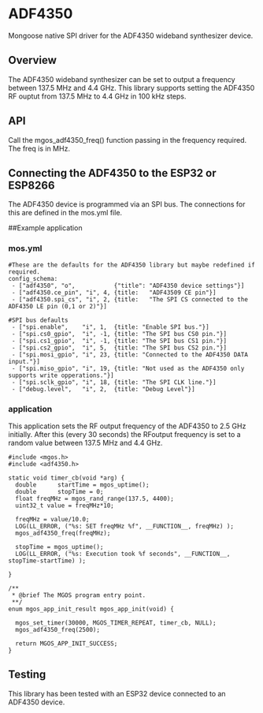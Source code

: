 # ADF4350
Mongoose native SPI driver for the ADF4350 wideband synthesizer device.

## Overview

The ADF4350 wideband synthesizer can be set to output a frequency between 137.5 MHz 
and 4.4 GHz. This library supports setting the ADF4350 RF ouptut from 137.5 MHz to 
4.4 GHz in 100 kHz steps.

## API

Call the mgos_adf4350_freq() function passing in the frequency required. 
The freq is in MHz.

## Connecting the ADF4350 to the ESP32 or ESP8266

The ADF4350 device is programmed via an SPI bus. The connections for this are 
defined in the mos.yml file.

##Example application

### mos.yml

```
#These are the defaults for the ADF4350 library but maybe redefined if required.
config_schema:
 - ["adf4350", "o",           {"title": "ADF4350 device settings"}]
 - ["adf4350.ce_pin", "i", 4, {title:   "ADF43509 CE pin"}]
 - ["adf4350.spi_cs", "i", 2, {title:   "The SPI CS connected to the ADF4350 LE pin (0,1 or 2)"}]

#SPI bus defaults
 - ["spi.enable",    "i", 1,  {title: "Enable SPI bus."}]
 - ["spi.cs0_gpio",  "i", -1, {title: "The SPI bus CS0 pin."}]
 - ["spi.cs1_gpio",  "i", -1, {title: "The SPI bus CS1 pin."}]
 - ["spi.cs2_gpio",  "i", 5,  {title: "The SPI bus CS2 pin."}]
 - ["spi.mosi_gpio", "i", 23, {title: "Connected to the ADF4350 DATA input."}]
 - ["spi.miso_gpio", "i", 19, {title: "Not used as the ADF4350 only supports write opperations."}]
 - ["spi.sclk_gpio", "i", 18, {title: "The SPI CLK line."}]
 - ["debug.level",   "i", 2,  {title: "Debug Level"}]
```

### application

This application sets the RF output frequency of the ADF4350 to 2.5 GHz initially.
After this (every 30 seconds) the RFoutput frequency is set to a random value between
137.5 MHz and 4.4 GHz.

```
#include <mgos.h>
#include <adf4350.h>

static void timer_cb(void *arg) {
  double      startTime = mgos_uptime();
  double      stopTime = 0;
  float freqMHz = mgos_rand_range(137.5, 4400);
  uint32_t value = freqMHz*10;
  
  freqMHz = value/10.0;
  LOG(LL_ERROR, ("%s: SET freqMHz %f", __FUNCTION__, freqMHz) );
  mgos_adf4350_freq(freqMHz);

  stopTime = mgos_uptime();
  LOG(LL_ERROR, ("%s: Execution took %f seconds", __FUNCTION__, stopTime-startTime) );

}

/**
 * @brief The MGOS program entry point.
 **/
enum mgos_app_init_result mgos_app_init(void) {

  mgos_set_timer(30000, MGOS_TIMER_REPEAT, timer_cb, NULL);
  mgos_adf4350_freq(2500);

  return MGOS_APP_INIT_SUCCESS;
}

```

## Testing

This library has been tested with an ESP32 device connected to an ADF4350 device.